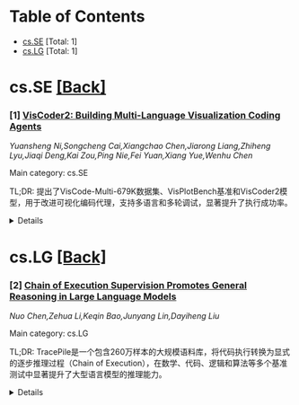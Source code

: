 <div id=toc></div>

# Table of Contents

- [cs.SE](#cs.SE) [Total: 1]
- [cs.LG](#cs.LG) [Total: 1]


<div id='cs.SE'></div>

# cs.SE [[Back]](#toc)

### [1] [VisCoder2: Building Multi-Language Visualization Coding Agents](https://arxiv.org/abs/2510.23642)
*Yuansheng Ni,Songcheng Cai,Xiangchao Chen,Jiarong Liang,Zhiheng Lyu,Jiaqi Deng,Kai Zou,Ping Nie,Fei Yuan,Xiang Yue,Wenhu Chen*

Main category: cs.SE

TL;DR: 提出了VisCode-Multi-679K数据集、VisPlotBench基准和VisCoder2模型，用于改进可视化编码代理，支持多语言和多轮调试，显著提升了执行成功率。


<details>
  <summary>Details</summary>
Motivation: 现有LLM在可视化编码中面临语言覆盖有限、执行不可靠和缺乏迭代修正机制的问题，现有数据集和基准过于狭窄。

Method: 构建了包含679K验证样本的多语言数据集VisCode-Multi-679K，创建了VisPlotBench评估基准，并训练了多语言可视化模型VisCoder2。

Result: VisCoder2显著优于开源基线，接近GPT-4.1性能，通过迭代自调试在32B规模达到82.4%的执行通过率。

Conclusion: 提出的资源和模型有效解决了可视化编码代理的挑战，特别是在符号或编译器依赖语言中表现优异。

Abstract: Large language models (LLMs) have recently enabled coding agents capable of
generating, executing, and revising visualization code. However, existing
models often fail in practical workflows due to limited language coverage,
unreliable execution, and lack of iterative correction mechanisms. Progress has
been constrained by narrow datasets and benchmarks that emphasize single-round
generation and single-language tasks. To address these challenges, we introduce
three complementary resources for advancing visualization coding agents.
VisCode-Multi-679K is a large-scale, supervised dataset containing 679K
validated and executable visualization samples with multi-turn correction
dialogues across 12 programming languages. VisPlotBench is a benchmark for
systematic evaluation, featuring executable tasks, rendered outputs, and
protocols for both initial generation and multi-round self-debug. Finally, we
present VisCoder2, a family of multi-language visualization models trained on
VisCode-Multi-679K. Experiments show that VisCoder2 significantly outperforms
strong open-source baselines and approaches the performance of proprietary
models like GPT-4.1, with further gains from iterative self-debug, reaching
82.4% overall execution pass rate at the 32B scale, particularly in symbolic or
compiler-dependent languages.

</details>


<div id='cs.LG'></div>

# cs.LG [[Back]](#toc)

### [2] [Chain of Execution Supervision Promotes General Reasoning in Large Language Models](https://arxiv.org/abs/2510.23629)
*Nuo Chen,Zehua Li,Keqin Bao,Junyang Lin,Dayiheng Liu*

Main category: cs.LG

TL;DR: TracePile是一个包含260万样本的大规模语料库，将代码执行转换为显式的逐步推理过程（Chain of Execution），在数学、代码、逻辑和算法等多个基准测试中显著提升了大型语言模型的推理能力。


<details>
  <summary>Details</summary>
Motivation: 代码作为训练源具有丰富的逻辑结构和多样化的推理范式，但原始代码中的推理过程通常是隐式的，并与语法或实现噪声纠缠在一起，直接训练效果不佳。

Method: 构建TracePile语料库，将代码执行转换为显式的链式执行推理过程，包含变量追踪问题和代码重写，采用三种训练设置：继续预训练、预训练后指令调优和两阶段微调。

Result: 在四个基础模型（LLaMA 3、LLaMA 3.1、Qwen-2.5和Qwen-2.5 Coder）和20个基准测试上的实验显示了一致的改进，LLaMA3.1-8B在九个数学数据集上平均提升了7.1%。

Conclusion: TracePile通过将隐式代码推理转换为显式链式执行，有效提升了大型语言模型在多种推理任务上的性能。

Abstract: Building robust and general reasoning ability is a central goal in the
development of large language models (LLMs). Recent efforts increasingly turn
to code as a rich training source, given its inherent logical structure and
diverse reasoning paradigms such as divide-and-conquer, topological ordering,
and enumeration. However, reasoning in code is often expressed implicitly and
entangled with syntactic or implementation noise, making direct training on raw
code suboptimal.To address this, we introduce TracePile, a large-scale corpus
of 2.6 million samples that transforms code execution into explicit,
step-by-step chain-of-thought-style rationales, which we call Chain of
Execution (CoE). The corpus spans domains including mathematics, classical
algorithms and algorithmic competition, and is enriched with variable-tracing
questions and code rewritings to enhance logical granularity and code
diversity. We evaluate TracePile using three training setups:
continue-pretraining, instruction tuning after pretraining, and two-stage
finetuning. Experiments across four base models (LLaMA 3, LLaMA 3.1, Qwen-2.5,
and Qwen-2.5 Coder) and 20 benchmarks covering math, code, logic, and
algorithms demonstrate consistent improvements. Notably, TracePile boosts
LLaMA3.1-8B by 7.1\% on average across nine math datasets and delivers clear
gains on LiveCodeBench, CRUX, and MMLU under two-stage fine-tuning.

</details>

